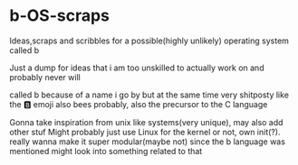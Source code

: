 # b-OS-scraps
Ideas,scraps and scribbles for a possible(highly unlikely) operating system called b

Just a dump for ideas that i am too unskilled to actually work on and probably never will

called b because of a name i go by but at the same time very shitposty like the :b: emoji
also bees probably, also the precursor to the C language

Gonna take inspiration from unix like systems(very unique), may also add other stuf
Might probably just use Linux for the kernel or not, own init(?).
really wanna make it super modular(maybe not)
since the b language was mentioned might look into something related to that
